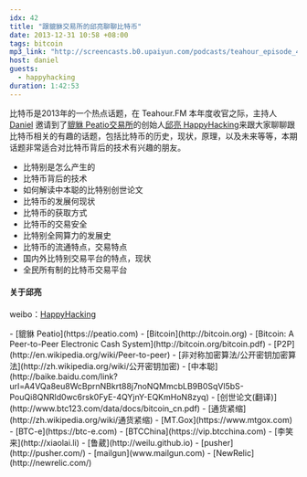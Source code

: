 ```yaml
---
idx: 42
title: "跟貔貅交易所的邱亮聊聊比特币"
date: 2013-12-31 10:58 +08:00
tags: bitcoin
mp3_link: "http://screencasts.b0.upaiyun.com/podcasts/teahour_episode_42.m4a"
host: daniel
guests:
  - happyhacking
duration: 1:42:53
---
```


比特币是2013年的一个热点话题，在 Teahour.FM 本年度收官之际，主持人 [Daniel](http://lvguoning.com) 邀请到了[貔貅 Peatio交易所](https://peatio.com)的创始人[邱亮 HappyHacking](http://weibo.com/hpyhck)来跟大家聊聊跟比特币相关的有趣的话题，包括比特币的历史，现状，原理，以及未来等等，本期话题非常适合对比特币背后的技术有兴趣的朋友。

- 比特别是怎么产生的
- 比特币背后的技术
- 如何解读中本聪的比特别创世论文
- 比特币的发展何现状
- 比特币的获取方式
- 比特币的交易安全
- 比特别全网算力的发展史
- 比特币的流通特点，交易特点
- 国内外比特别交易平台的特点，现状
- 全民所有制的比特币交易平台

#### 关于邱亮

weibo：[HappyHacking](http://weibo.com/hpyhck)


<section class="notes" markdown="1">
- [貔貅 Peatio](https://peatio.com)
- [Bitcoin](http://bitcoin.org)
- [Bitcoin: A Peer-to-Peer Electronic Cash System](http://bitcoin.org/bitcoin.pdf)
- [P2P](http://en.wikipedia.org/wiki/Peer-to-peer)
- [非对称加密算法/公开密钥加密算法](http://zh.wikipedia.org/wiki/公开密钥加密)
- [中本聪](http://baike.baidu.com/link?url=A4VQa8eu8WcBprnNBkrt88j7noNQMmcbLB9B0SqVl5bS-PouQi8QNRld0wc6rsk0FyE-4QYjnY-EQKmHoN8zyq)
- [创世论文(翻译)](http://www.btc123.com/data/docs/bitcoin_cn.pdf)
- [通货紧缩](http://zh.wikipedia.org/wiki/通货紧缩)
- [MT.Gox](https://www.mtgox.com)
- [BTC-e](https://btc-e.com)
- [BTCChina](https://vip.btcchina.com)
- [李笑来](http://xiaolai.li)
- [鲁葳](http://weilu.github.io)
- [pusher](http://pusher.com/)
- [mailgun](www.mailgun.com)
- [NewRelic](http://newrelic.com/)
</section>

